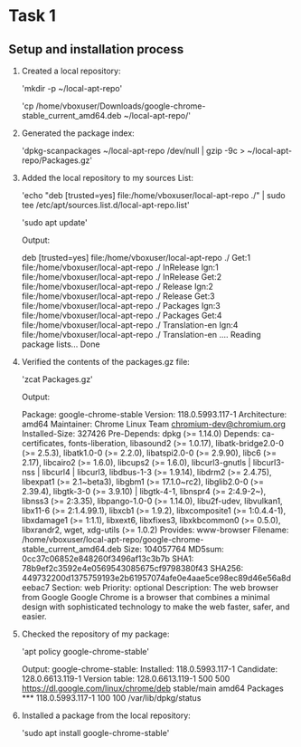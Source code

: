 # Task 1

## Setup and installation process

1. Created a local repository:
   
   'mkdir -p ~/local-apt-repo'
   
   'cp /home/vboxuser/Downloads/google-chrome-stable_current_amd64.deb ~/local-apt-repo/'

2. Generated the package index:
   
   'dpkg-scanpackages ~/local-apt-repo /dev/null | gzip -9c > ~/local-apt-repo/Packages.gz'

3. Added the local repository to my sources List:
   
   'echo "deb [trusted=yes] file:/home/vboxuser/local-apt-repo ./" | sudo tee /etc/apt/sources.list.d/local-apt-repo.list'
   
   'sudo apt update'
   
   Output:
   
   deb [trusted=yes] file:/home/vboxuser/local-apt-repo ./
   Get:1 file:/home/vboxuser/local-apt-repo ./ InRelease
   Ign:1 file:/home/vboxuser/local-apt-repo ./ InRelease
   Get:2 file:/home/vboxuser/local-apt-repo ./ Release
   Ign:2 file:/home/vboxuser/local-apt-repo ./ Release
   Get:3 file:/home/vboxuser/local-apt-repo ./ Packages
   Ign:3 file:/home/vboxuser/local-apt-repo ./ Packages
   Get:4 file:/home/vboxuser/local-apt-repo ./ Translation-en
   Ign:4 file:/home/vboxuser/local-apt-repo ./ Translation-en
   ....
   Reading package lists... Done

4. Verified the contents of the packages.gz file:
   
   'zcat Packages.gz'
   
   Output:
   
   Package: google-chrome-stable
   Version: 118.0.5993.117-1
   Architecture: amd64
   Maintainer: Chrome Linux Team <chromium-dev@chromium.org>
   Installed-Size: 327426
   Pre-Depends: dpkg (>= 1.14.0)
   Depends: ca-certificates, fonts-liberation, libasound2 (>= 1.0.17), libatk-bridge2.0-0 (>= 2.5.3), libatk1.0-0 (>= 2.2.0), libatspi2.0-0 (>= 2.9.90), libc6 (>= 2.17), libcairo2 (>= 1.6.0), libcups2 (>= 1.6.0), libcurl3-gnutls | libcurl3-nss | libcurl4 | libcurl3, libdbus-1-3 (>= 1.9.14), libdrm2 (>= 2.4.75), libexpat1 (>= 2.1~beta3), libgbm1 (>= 17.1.0~rc2), libglib2.0-0 (>= 2.39.4), libgtk-3-0 (>= 3.9.10) | libgtk-4-1, libnspr4 (>= 2:4.9-2~), libnss3 (>= 2:3.35), libpango-1.0-0 (>= 1.14.0), libu2f-udev, libvulkan1, libx11-6 (>= 2:1.4.99.1), libxcb1 (>= 1.9.2), libxcomposite1 (>= 1:0.4.4-1), libxdamage1 (>= 1:1.1), libxext6, libxfixes3, libxkbcommon0 (>= 0.5.0), libxrandr2, wget, xdg-utils (>= 1.0.2)
   Provides: www-browser
   Filename: /home/vboxuser/local-apt-repo/google-chrome-stable_current_amd64.deb
   Size: 104057764
   MD5sum: 0cc37c06852e848260f3496af13c3b7b
   SHA1: 78b9ef2c3592e4e0569543085675cf9798380f43
   SHA256: 449732200d1375759193e2b61957074afe0e4aae5ce98ec89d46e56a8deebac7
   Section: web
   Priority: optional
   Description: The web browser from Google
   Google Chrome is a browser that combines a minimal design with sophisticated technology to make the web faster, safer, and easier.

5. Checked the repository of my package:
   
   'apt policy google-chrome-stable'
   
   Output:
   google-chrome-stable:
  Installed: 118.0.5993.117-1
  Candidate: 128.0.6613.119-1
  Version table:
     128.0.6613.119-1 500
        500 https://dl.google.com/linux/chrome/deb stable/main amd64 Packages
 *** 118.0.5993.117-1 100
        100 /var/lib/dpkg/status

6. Installed a package from the local repository:
    
   'sudo apt install google-chrome-stable'
   
